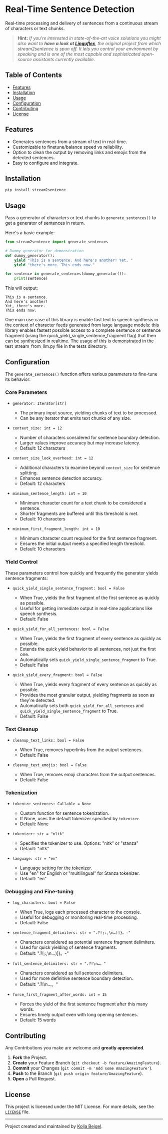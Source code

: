 # Real-Time Sentence Detection

Real-time processing and delivery of sentences from a continuous stream of characters or text chunks.

> **Hint:** *If you're interested in state-of-the-art voice solutions you might also want to <strong>have a look at [Linguflex](https://github.com/KoljaB/Linguflex)</strong>, the original project from which stream2sentence is spun off. It lets you control your environment by speaking and is one of the most capable and sophisticated open-source assistants currently available.*

## Table of Contents

- [Features](#features)
- [Installation](#installation)
- [Usage](#usage)
- [Configuration](#configuration)
- [Contributing](#contributing)
- [License](#license)

## Features

- Generates sentences from a stream of text in real-time.
- Customizable to finetune/balance speed vs reliability.
- Option to clean the output by removing links and emojis from the detected sentences.
- Easy to configure and integrate.

## Installation

```bash
pip install stream2sentence
```

## Usage

Pass a generator of characters or text chunks to `generate_sentences()` to get a generator of sentences in return.

Here's a basic example:

```python
from stream2sentence import generate_sentences

# Dummy generator for demonstration
def dummy_generator():
    yield "This is a sentence. And here's another! Yet, "
    yield "there's more. This ends now."

for sentence in generate_sentences(dummy_generator()):
    print(sentence)
```

This will output:
```
This is a sentence.
And here's another!
Yet, there's more.
This ends now.
```

One main use case of this library is enable fast text to speech synthesis in the context of character feeds generated from large language models: this library enables fastest possible access to a complete sentence or sentence fragment (using the quick_yield_single_sentence_fragment flag) that then can be synthesized in realtime. The usage of this is demonstrated in the test_stream_from_llm.py file in the tests directory.

## Configuration

The `generate_sentences()` function offers various parameters to fine-tune its behavior:

### Core Parameters

- `generator: Iterator[str]`
  - The primary input source, yielding chunks of text to be processed.
  - Can be any iterator that emits text chunks of any size.

- `context_size: int = 12`
  - Number of characters considered for sentence boundary detection.
  - Larger values improve accuracy but may increase latency.
  - Default: 12 characters

- `context_size_look_overhead: int = 12`
  - Additional characters to examine beyond `context_size` for sentence splitting.
  - Enhances sentence detection accuracy.
  - Default: 12 characters

- `minimum_sentence_length: int = 10`
  - Minimum character count for a text chunk to be considered a sentence.
  - Shorter fragments are buffered until this threshold is met.
  - Default: 10 characters

- `minimum_first_fragment_length: int = 10`
  - Minimum character count required for the first sentence fragment.
  - Ensures the initial output meets a specified length threshold.
  - Default: 10 characters

### Yield Control

These parameters control how quickly and frequently the generator yields sentence fragments:

- `quick_yield_single_sentence_fragment: bool = False`
  - When True, yields the first fragment of the first sentence as quickly as possible.
  - Useful for getting immediate output in real-time applications like speech synthesis.
  - Default: False

- `quick_yield_for_all_sentences: bool = False`
  - When True, yields the first fragment of every sentence as quickly as possible.
  - Extends the quick yield behavior to all sentences, not just the first one.
  - Automatically sets `quick_yield_single_sentence_fragment` to True.
  - Default: False

- `quick_yield_every_fragment: bool = False`
  - When True, yields every fragment of every sentence as quickly as possible.
  - Provides the most granular output, yielding fragments as soon as they're detected.
  - Automatically sets both `quick_yield_for_all_sentences` and `quick_yield_single_sentence_fragment` to True.
  - Default: False

### Text Cleanup

- `cleanup_text_links: bool = False`
  - When True, removes hyperlinks from the output sentences.
  - Default: False

- `cleanup_text_emojis: bool = False`
  - When True, removes emoji characters from the output sentences.
  - Default: False

### Tokenization

- `tokenize_sentences: Callable = None`
  - Custom function for sentence tokenization.
  - If None, uses the default tokenizer specified by `tokenizer`.
  - Default: None

- `tokenizer: str = "nltk"`
  - Specifies the tokenizer to use. Options: "nltk" or "stanza"
  - Default: "nltk"

- `language: str = "en"`
  - Language setting for the tokenizer.
  - Use "en" for English or "multilingual" for Stanza tokenizer.
  - Default: "en"

### Debugging and Fine-tuning

- `log_characters: bool = False`
  - When True, logs each processed character to the console.
  - Useful for debugging or monitoring real-time processing.
  - Default: False

- `sentence_fragment_delimiters: str = ".?!;:,\n…)]}。-"`
  - Characters considered as potential sentence fragment delimiters.
  - Used for quick yielding of sentence fragments.
  - Default: ".?!;:,\n…)]}。-"

- `full_sentence_delimiters: str = ".?!\n…。"`
  - Characters considered as full sentence delimiters.
  - Used for more definitive sentence boundary detection.
  - Default: ".?!\n…。"

- `force_first_fragment_after_words: int = 15`
  - Forces the yield of the first sentence fragment after this many words.
  - Ensures timely output even with long opening sentences.
  - Default: 15 words

## Contributing

Any Contributions you make are welcome and **greatly appreciated**.

1. **Fork** the Project.
2. **Create** your Feature Branch (`git checkout -b feature/AmazingFeature`).
3. **Commit** your Changes (`git commit -m 'Add some AmazingFeature'`).
4. **Push** to the Branch (`git push origin feature/AmazingFeature`).
5. **Open** a Pull Request.

## License

This project is licensed under the MIT License. For more details, see the [`LICENSE`](LICENSE) file.

---

Project created and maintained by [Kolja Beigel](https://github.com/KoljaB).

